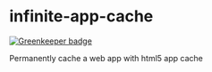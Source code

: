 infinite-app-cache
==================

[![Greenkeeper badge](https://badges.greenkeeper.io/feross/infinite-app-cache.svg)](https://greenkeeper.io/)

Permanently cache a web app with html5 app cache
